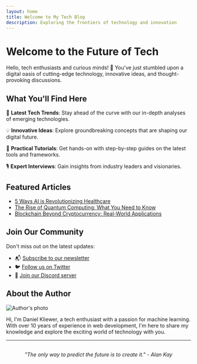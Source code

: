 ```yaml
---
layout: home
title: Welcome to My Tech Blog
description: Exploring the frontiers of technology and innovation
---
```


# Welcome to the Future of Tech

Hello, tech enthusiasts and curious minds! 👋 You've just stumbled upon a digital oasis of cutting-edge technology, innovative ideas, and thought-provoking discussions.

## What You'll Find Here

🚀 **Latest Tech Trends**: Stay ahead of the curve with our in-depth analyses of emerging technologies.

💡 **Innovative Ideas**: Explore groundbreaking concepts that are shaping our digital future.

🔧 **Practical Tutorials**: Get hands-on with step-by-step guides on the latest tools and frameworks.

🎙️ **Expert Interviews**: Gain insights from industry leaders and visionaries.

## Featured Articles

- [5 Ways AI is Revolutionizing Healthcare](#)
- [The Rise of Quantum Computing: What You Need to Know](#)
- [Blockchain Beyond Cryptocurrency: Real-World Applications](#)

## Join Our Community

Don't miss out on the latest updates:

- 📬 [Subscribe to our newsletter](#)
- 🐦 [Follow us on Twitter](#)
- 👥 [Join our Discord server](#)

## About the Author

![Author's photo](path/to/author-photo.jpg)

Hi, I'm Daniel Kliewer, a tech enthusiast with a passion for machine learning. With over 10 years of experience in web development, I'm here to share my knowledge and explore the exciting world of technology with you.

---

<div style="text-align: center; font-style: italic; margin-top: 30px;">
  "The only way to predict the future is to create it." - Alan Kay
</div>

<script src="https://identity.netlify.com/v1/netlify-identity-widget.js"></script>
<script>
  if (window.netlifyIdentity) {
    window.netlifyIdentity.on("init", user => {
      if (!user) {
        window.netlifyIdentity.on("login", () => {
          document.location.href = "/admin/";
        });
      }
    });
  }
</script>